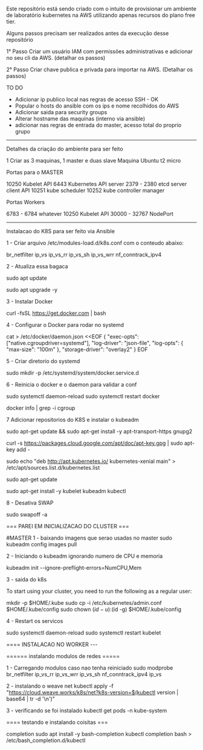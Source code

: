 Este repositório está sendo criado com o intuito de provisionar um ambiente de laboratório kubernetes na AWS utilizando apenas recursos do plano free tier.

Alguns passos precisam ser realizados antes da execução desse repositório

1° Passo
Criar um usuário IAM com permissões administrativas e adicionar no seu cli da AWS. (detalhar os passos)

2° Passo
Criar chave publica e privada para importar na AWS. (Detalhar os passos)


TO DO
- Adicionar ip publico local nas regras de acesso SSH - OK
- Popular o hosts do ansible com os ips e nome recolhidos do AWS
- Adicionar saida para security groups
- Alterar hostname das maquinas (interno via ansible)
- adicionar nas regras de entrada do master, acesso total do proprio grupo


------------------------------------------------------

Detalhes da criação do ambiente para ser feito

1 Criar as 3 maquinas, 1 master e duas slave
Maquina Ubuntu t2 micro

Portas para o MASTER

10250 Kubelet API
6443  Kubernetes API server
2379 - 2380 etcd server client API
10251 kube scheduler
10252 kube controller manager

Portas Workers

6783 - 6784 whatever
10250 Kubelet API
30000 - 32767 NodePort


-----------------------------------------------------

Instalacao do K8S para ser feito via Ansible

1 - Criar arquivo /etc/modules-load.d/k8s.conf com o conteudo abaixo:

br_netfilter
ip_vs
ip_vs_rr
ip_vs_sh
ip_vs_wrr
nf_conntrack_ipv4

2 - Atualiza essa bagaca

sudo apt update

sudo apt upgrade -y


3 - Instalar Docker

curl -fsSL https://get.docker.com | bash

4 - Configurar o Docker para rodar no systemd

cat > /etc/docker/daemon.json <<EOF
{
  "exec-opts": ["native.cgroupdriver=systemd"],
  "log-driver": "json-file",
  "log-opts": {
    "max-size": "100m"
  },
  "storage-driver": "overlay2"
}
EOF

5 - Criar diretorio do systemd

sudo mkdir -p /etc/systemd/system/docker.service.d

6 - Reinicia o docker e o daemon para validar a conf

sudo systemctl daemon-reload
sudo systemctl restart docker

docker info | grep -i cgroup


7 Adicionar repositorios do K8S e instalar o kubeadm

sudo apt-get update && sudo apt-get install -y apt-transport-https gnupg2

curl -s https://packages.cloud.google.com/apt/doc/apt-key.gpg | sudo apt-key add -

sudo echo "deb http://apt.kubernetes.io/ kubernetes-xenial main" > /etc/apt/sources.list.d/kubernetes.list

sudo apt-get update

sudo apt-get install -y kubelet kubeadm kubectl

8 - Desativa SWAP

sudo swapoff -a

=== PAREI EM INICIALIZACAO DO CLUSTER ===


#MASTER
1 - baixando imagens que serao usadas no master
sudo kubeadm config images pull

2 - Iniciando o kubeadm ignorando numero de CPU e memoria

kubeadm init --ignore-preflight-errors=NumCPU,Mem

3 - saida do k8s

To start using your cluster, you need to run the following as a regular user:

  mkdir -p $HOME/.kube
  sudo cp -i /etc/kubernetes/admin.conf $HOME/.kube/config
  sudo chown $(id -u):$(id -g) $HOME/.kube/config

4 - Restart os servicos

sudo systemctl daemon-reload
sudo systemctl restart kubelet

==== INSTALACAO NO WORKER ---


====== instalando modulos de redes =====

1 - Carregando modulos caso nao tenha reiniciado
sudo modprobe br_netfilter ip_vs_rr ip_vs_wrr ip_vs_sh nf_conntrack_ipv4 ip_vs

2 - instalando o weave net
kubectl apply -f "https://cloud.weave.works/k8s/net?k8s-version=$(kubectl version | base64 | tr -d '\n')"

3 - verificando se foi instalado
kubectl get pods -n kube-system

==== testando e instalando coisitas ===

completion
sudo apt install -y bash-completion
kubectl completion bash > /etc/bash_completion.d/kubectl






